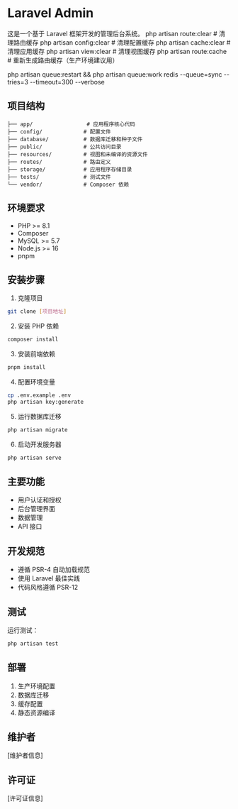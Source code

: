 # Laravel Admin

这是一个基于 Laravel 框架开发的管理后台系统。
php artisan route:clear      # 清理路由缓存
php artisan config:clear     # 清理配置缓存
php artisan cache:clear      # 清理应用缓存
php artisan view:clear       # 清理视图缓存
php artisan route:cache      # 重新生成路由缓存（生产环境建议用）

php artisan queue:restart && php artisan queue:work redis --queue=sync --tries=3 --timeout=300 --verbose
## 项目结构

```
├── app/                 # 应用程序核心代码
├── config/             # 配置文件
├── database/           # 数据库迁移和种子文件
├── public/             # 公共访问目录
├── resources/          # 视图和未编译的资源文件
├── routes/             # 路由定义
├── storage/            # 应用程序存储目录
├── tests/              # 测试文件
└── vendor/             # Composer 依赖
```

## 环境要求

- PHP >= 8.1
- Composer
- MySQL >= 5.7
- Node.js >= 16
- pnpm

## 安装步骤

1. 克隆项目
```bash
git clone [项目地址]
```

2. 安装 PHP 依赖
```bash
composer install
```

3. 安装前端依赖
```bash
pnpm install
```

4. 配置环境变量
```bash
cp .env.example .env
php artisan key:generate
```

5. 运行数据库迁移
```bash
php artisan migrate
```

6. 启动开发服务器
```bash
php artisan serve
```

## 主要功能

- 用户认证和授权
- 后台管理界面
- 数据管理
- API 接口

## 开发规范

- 遵循 PSR-4 自动加载规范
- 使用 Laravel 最佳实践
- 代码风格遵循 PSR-12

## 测试

运行测试：
```bash
php artisan test
```

## 部署

1. 生产环境配置
2. 数据库迁移
3. 缓存配置
4. 静态资源编译

## 维护者

[维护者信息]

## 许可证

[许可证信息]
